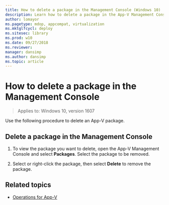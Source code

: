 ```yaml
---
title: How to delete a package in the Management Console (Windows 10)
description: Learn how to delete a package in the App-V Management Console and where to find information about operations for App-V.
author: lomayor
ms.pagetype: mdop, appcompat, virtualization
ms.mktglfcycl: deploy
ms.sitesec: library
ms.prod: w10
ms.date: 09/27/2018
ms.reviewer: 
manager: dansimp
ms.author: dansimp
ms.topic: article
---
```

# How to delete a package in the Management Console

>Applies to: Windows 10, version 1607

Use the following procedure to delete an App-V package.

## Delete a package in the Management Console

1. To view the package you want to delete, open the App-V Management Console and select **Packages**. Select the package to be removed.

2. Select or right-click the package, then select **Delete** to remove the package.





## Related topics

- [Operations for App-V](appv-operations.md)
